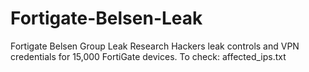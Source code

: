 # Fortigate-Belsen-Leak
 Fortigate Belsen Group Leak Research
 Hackers leak controls and VPN credentials for 15,000 FortiGate devices.
 To check: affected_ips.txt
